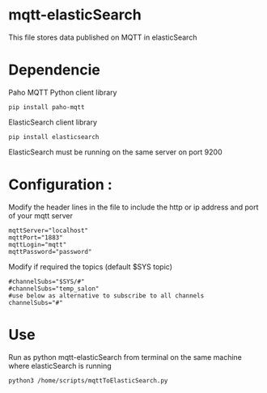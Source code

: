 # mqtt-elasticSearch

This file stores data published on MQTT in elasticSearch

# Dependencie

Paho MQTT Python client library

`pip install paho-mqtt`

ElasticSearch client library

`pip install elasticsearch`

ElasticSearch must be running on the same server on port 9200

# Configuration :

Modify the header lines in the file to include the http or ip address and port of your mqtt server

```
mqttServer="localhost"
mqttPort="1883"
mqttLogin="mqtt"
mqttPassword="password"
```

Modify if required the topics (default $SYS topic)

```
#channelSubs="$SYS/#"
#channelSubs="temp_salon"
#use below as alternative to subscribe to all channels
channelSubs="#"
```

# Use

Run as python mqtt-elasticSearch from terminal on the same machine where elasticSearch is running

`python3 /home/scripts/mqttToElasticSearch.py`
